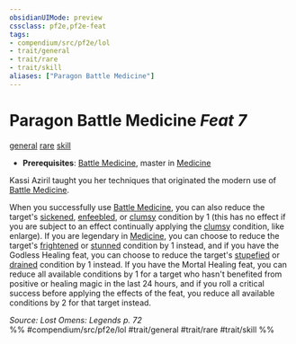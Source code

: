 ```yaml
---
obsidianUIMode: preview
cssclass: pf2e,pf2e-feat
tags:
- compendium/src/pf2e/lol
- trait/general
- trait/rare
- trait/skill
aliases: ["Paragon Battle Medicine"]
---
```

# Paragon Battle Medicine  *Feat 7*  
[general](/rules/traits/general.md)  [rare](/rules/traits/rare.md)  [skill](/rules/traits/skill.md)  

- **Prerequisites**: [Battle Medicine](/compendium/feats/battle-medicine.md), master in [Medicine](/compendium/skills.md#Medicine)

Kassi Aziril taught you her techniques that originated the modern use of [Battle Medicine](/compendium/feats/battle-medicine.md).

When you successfully use [Battle Medicine](/compendium/feats/battle-medicine.md), you can also reduce the target's [sickened](/rules/conditions.md#Sickened), [enfeebled](/rules/conditions.md#Enfeebled), or [clumsy](/rules/conditions.md#Clumsy) condition by 1 (this has no effect if you are subject to an effect continually applying the [clumsy](/rules/conditions.md#Clumsy) condition, like enlarge). If you are legendary in [Medicine](/compendium/skills.md#Medicine), you can choose to reduce the target's [frightened](/rules/conditions.md#Frightened) or [stunned](/rules/conditions.md#Stunned) condition by 1 instead, and if you have the Godless Healing feat, you can choose to reduce the target's [stupefied](/rules/conditions.md#Stupefied) or [drained](/rules/conditions.md#Drained) condition by 1 instead. If you have the Mortal Healing feat, you can reduce all available conditions by 1 for a target who hasn't benefited from positive or healing magic in the last 24 hours, and if you roll a critical success before applying the effects of the feat, you reduce all available conditions by 2 for that target instead.

*Source: Lost Omens: Legends p. 72*  
%% #compendium/src/pf2e/lol #trait/general #trait/rare #trait/skill %%